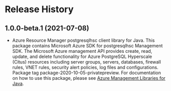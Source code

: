 # Release History

## 1.0.0-beta.1 (2021-07-08)

- Azure Resource Manager postgresqlhsc client library for Java. This package contains Microsoft Azure SDK for postgresqlhsc Management SDK. The Microsoft Azure management API provides create, read, update, and delete functionality for Azure PostgreSQL Hyperscale (Citus) resources including server groups, servers, databases, firewall rules, VNET rules, security alert policies, log files and configurations. Package tag package-2020-10-05-privatepreview. For documentation on how to use this package, please see [Azure Management Libraries for Java](https://aka.ms/azsdk/java/mgmt).
